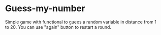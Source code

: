 # Guess-my-number
Simple game with functional to guees a random variable in distance from 1 to 20.
You can use "again" button to restart a round.
